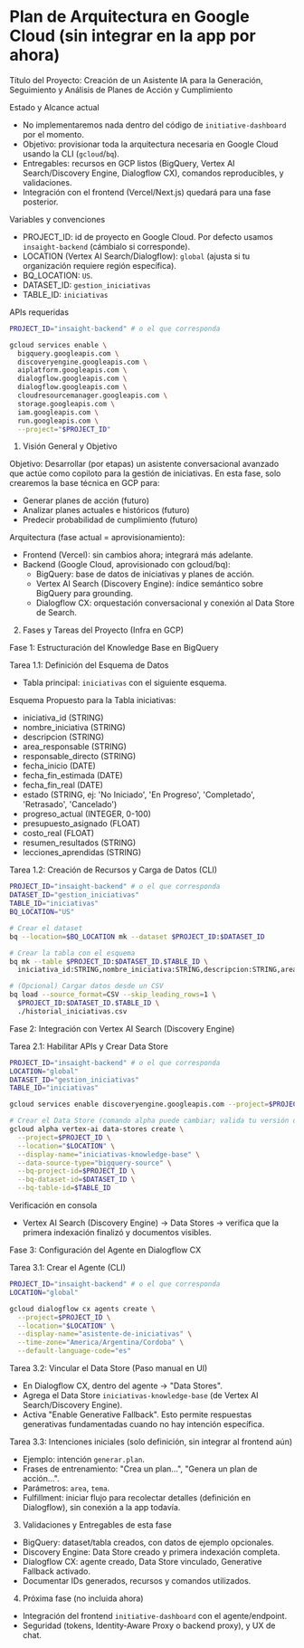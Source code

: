 # Plan de Arquitectura en Google Cloud (sin integrar en la app por ahora)

Título del Proyecto: Creación de un Asistente IA para la Generación, Seguimiento y Análisis de Planes de Acción y Cumplimiento

Estado y Alcance actual
- No implementaremos nada dentro del código de `initiative-dashboard` por el momento.
- Objetivo: provisionar toda la arquitectura necesaria en Google Cloud usando la CLI (`gcloud`/`bq`).
- Entregables: recursos en GCP listos (BigQuery, Vertex AI Search/Discovery Engine, Dialogflow CX), comandos reproducibles, y validaciones.
- Integración con el frontend (Vercel/Next.js) quedará para una fase posterior.

Variables y convenciones
- PROJECT_ID: id de proyecto en Google Cloud. Por defecto usamos `insaight-backend` (cámbialo si corresponde).
- LOCATION (Vertex AI Search/Dialogflow): `global` (ajusta si tu organización requiere región específica).
- BQ_LOCATION: `US`.
- DATASET_ID: `gestion_iniciativas`
- TABLE_ID: `iniciativas`

APIs requeridas
```bash
PROJECT_ID="insaight-backend" # o el que corresponda

gcloud services enable \
  bigquery.googleapis.com \
  discoveryengine.googleapis.com \
  aiplatform.googleapis.com \
  dialogflow.googleapis.com \
  dialogflow.googleapis.com \
  cloudresourcemanager.googleapis.com \
  storage.googleapis.com \
  iam.googleapis.com \
  run.googleapis.com \
  --project="$PROJECT_ID"
```

1. Visión General y Objetivo

Objetivo: Desarrollar (por etapas) un asistente conversacional avanzado que actúe como copiloto para la gestión de iniciativas. En esta fase, solo crearemos la base técnica en GCP para:
- Generar planes de acción (futuro)
- Analizar planes actuales e históricos (futuro)
- Predecir probabilidad de cumplimiento (futuro)

Arquitectura (fase actual = aprovisionamiento):
- Frontend (Vercel): sin cambios ahora; integrará más adelante.
- Backend (Google Cloud, aprovisionado con gcloud/bq):
  - BigQuery: base de datos de iniciativas y planes de acción.
  - Vertex AI Search (Discovery Engine): índice semántico sobre BigQuery para grounding.
  - Dialogflow CX: orquestación conversacional y conexión al Data Store de Search.

2. Fases y Tareas del Proyecto (Infra en GCP)

Fase 1: Estructuración del Knowledge Base en BigQuery

Tarea 1.1: Definición del Esquema de Datos
- Tabla principal: `iniciativas` con el siguiente esquema.

Esquema Propuesto para la Tabla iniciativas:
- iniciativa_id (STRING)
- nombre_iniciativa (STRING)
- descripcion (STRING)
- area_responsable (STRING)
- responsable_directo (STRING)
- fecha_inicio (DATE)
- fecha_fin_estimada (DATE)
- fecha_fin_real (DATE)
- estado (STRING, ej: 'No Iniciado', 'En Progreso', 'Completado', 'Retrasado', 'Cancelado')
- progreso_actual (INTEGER, 0-100)
- presupuesto_asignado (FLOAT)
- costo_real (FLOAT)
- resumen_resultados (STRING)
- lecciones_aprendidas (STRING)

Tarea 1.2: Creación de Recursos y Carga de Datos (CLI)
```bash
PROJECT_ID="insaight-backend" # o el que corresponda
DATASET_ID="gestion_iniciativas"
TABLE_ID="iniciativas"
BQ_LOCATION="US"

# Crear el dataset
bq --location=$BQ_LOCATION mk --dataset $PROJECT_ID:$DATASET_ID

# Crear la tabla con el esquema
bq mk --table $PROJECT_ID:$DATASET_ID.$TABLE_ID \
  iniciativa_id:STRING,nombre_iniciativa:STRING,descripcion:STRING,area_responsable:STRING,responsable_directo:STRING,fecha_inicio:DATE,fecha_fin_estimada:DATE,fecha_fin_real:DATE,estado:STRING,progreso_actual:INTEGER,presupuesto_asignado:FLOAT,costo_real:FLOAT,resumen_resultados:STRING,lecciones_aprendidas:STRING

# (Opcional) Cargar datos desde un CSV
bq load --source_format=CSV --skip_leading_rows=1 \
  $PROJECT_ID:$DATASET_ID.$TABLE_ID \
  ./historial_iniciativas.csv
```

Fase 2: Integración con Vertex AI Search (Discovery Engine)

Tarea 2.1: Habilitar APIs y Crear Data Store
```bash
PROJECT_ID="insaight-backend" # o el que corresponda
LOCATION="global"
DATASET_ID="gestion_iniciativas"
TABLE_ID="iniciativas"

gcloud services enable discoveryengine.googleapis.com --project=$PROJECT_ID

# Crear el Data Store (comando alpha puede cambiar; valida tu versión de gcloud)
gcloud alpha vertex-ai data-stores create \
  --project=$PROJECT_ID \
  --location="$LOCATION" \
  --display-name="iniciativas-knowledge-base" \
  --data-source-type="bigquery-source" \
  --bq-project-id=$PROJECT_ID \
  --bq-dataset-id=$DATASET_ID \
  --bq-table-id=$TABLE_ID
```

Verificación en consola
- Vertex AI Search (Discovery Engine) → Data Stores → verifica que la primera indexación finalizó y documentos visibles.

Fase 3: Configuración del Agente en Dialogflow CX

Tarea 3.1: Crear el Agente (CLI)
```bash
PROJECT_ID="insaight-backend" # o el que corresponda
LOCATION="global"

gcloud dialogflow cx agents create \
  --project=$PROJECT_ID \
  --location="$LOCATION" \
  --display-name="asistente-de-iniciativas" \
  --time-zone="America/Argentina/Cordoba" \
  --default-language-code="es"
```

Tarea 3.2: Vincular el Data Store (Paso manual en UI)
- En Dialogflow CX, dentro del agente → "Data Stores".
- Agrega el Data Store `iniciativas-knowledge-base` (de Vertex AI Search/Discovery Engine).
- Activa "Enable Generative Fallback". Esto permite respuestas generativas fundamentadas cuando no hay intención específica.

Tarea 3.3: Intenciones iniciales (solo definición, sin integrar al frontend aún)
- Ejemplo: intención `generar.plan`.
- Frases de entrenamiento: "Crea un plan…", "Genera un plan de acción…".
- Parámetros: `area`, `tema`.
- Fulfillment: iniciar flujo para recolectar detalles (definición en Dialogflow), sin conexión a la app todavía.

3. Validaciones y Entregables de esta fase
- BigQuery: dataset/tabla creados, con datos de ejemplo opcionales.
- Discovery Engine: Data Store creado y primera indexación completa.
- Dialogflow CX: agente creado, Data Store vinculado, Generative Fallback activado.
- Documentar IDs generados, recursos y comandos utilizados.

4. Próxima fase (no incluida ahora)
- Integración del frontend `initiative-dashboard` con el agente/endpoint.
- Seguridad (tokens, Identity-Aware Proxy o backend proxy), y UX de chat.

